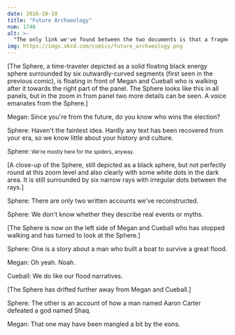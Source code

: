 ```yaml
---
date: 2016-10-19
title: "Future Archaeology"
num: 1748
alt: >-
  "The only link we've found between the two documents is that a fragment of the Noah one mentions Aaron's brother Moses parting an ocean. Is that right?" "... yes. Yes, exactly."
img: https://imgs.xkcd.com/comics/future_archaeology.png
---
```

[The Sphere, a time-traveler depicted as a solid floating black energy sphere surrounded by six outwardly-curved segments (first seen in the previous comic), is floating in front of Megan and Cueball who is walking after it towards the right part of the panel. The Sphere looks like this in all panels, but in the zoom in from panel two more details can be seen. A voice emanates from the Sphere.]

Megan: Since you're from the future, do you know who wins the election?

Sphere: Haven't the faintest idea. Hardly any text has been recovered from your era, so we know little about your history and culture.

Sphere: <small>We're mostly here for the spiders, anyway. </small>

[A close-up of the Sphere, still depicted as a black sphere, but not perfectly round at this zoom level and also clearly with some white dots in the dark area. It is still surrounded by six narrow rays with irregular dots between the rays.]

Sphere: There are only two written accounts we've reconstructed.

Sphere: We don't know whether they describe real events or myths.

[The Sphere is now on the left side of Megan and Cueball who has stopped walking and has turned to look at the Sphere.]

Sphere: One is a story about a man who built a boat to survive a great flood.

Megan: Oh yeah. Noah.

Cueball: We do like our flood narratives.

[The Sphere has drifted further away from Megan and Cueball.]

Sphere: The other is an account of how a man named Aaron Carter defeated a god named Shaq.

Megan: That one may have been mangled a bit by the eons.